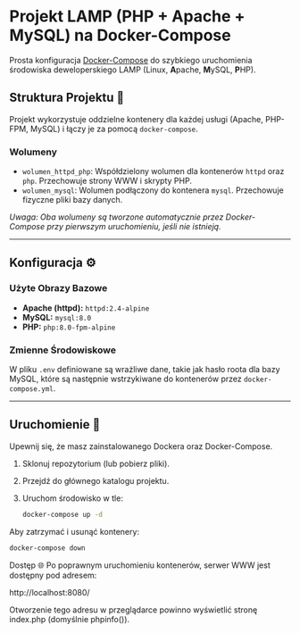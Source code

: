 # Projekt LAMP (PHP + Apache + MySQL) na Docker-Compose

Prosta konfiguracja [Docker-Compose](https://docs.docker.com/compose/) do szybkiego uruchomienia środowiska deweloperskiego LAMP (Linux, **A**pache, **M**ySQL, **P**HP).

## Struktura Projektu 📂

Projekt wykorzystuje oddzielne kontenery dla każdej usługi (Apache, PHP-FPM, MySQL) i łączy je za pomocą `docker-compose`.

### Wolumeny

* `wolumen_httpd_php`: Współdzielony wolumen dla kontenerów `httpd` oraz `php`. Przechowuje strony WWW i skrypty PHP.
* `wolumen_mysql`: Wolumen podłączony do kontenera `mysql`. Przechowuje fizyczne pliki bazy danych.

*Uwaga: Oba wolumeny są tworzone automatycznie przez Docker-Compose przy pierwszym uruchomieniu, jeśli nie istnieją.*

---

## Konfiguracja ⚙️

### Użyte Obrazy Bazowe

* **Apache (httpd):** `httpd:2.4-alpine`
* **MySQL:** `mysql:8.0`
* **PHP:** `php:8.0-fpm-alpine`

### Zmienne Środowiskowe

W pliku `.env` definiowane są wrażliwe dane, takie jak hasło roota dla bazy MySQL, które są następnie wstrzykiwane do kontenerów przez `docker-compose.yml`.

---

## Uruchomienie 🚀

Upewnij się, że masz zainstalowanego Dockera oraz Docker-Compose.

1.  Sklonuj repozytorium (lub pobierz pliki).
2.  Przejdź do głównego katalogu projektu.
3.  Uruchom środowisko w tle:

    ```bash
    docker-compose up -d
    ```

Aby zatrzymać i usunąć kontenery:

```bash
docker-compose down
```
Dostęp 🌐
Po poprawnym uruchomieniu kontenerów, serwer WWW jest dostępny pod adresem:

http://localhost:8080/

Otworzenie tego adresu w przeglądarce powinno wyświetlić stronę index.php (domyślnie phpinfo()).
